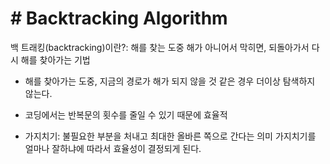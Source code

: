 # # Backtracking Algorithm

백 트래킹(backtracking)이란?: 해를 찾는 도중 해가 아니어서 막히면, 되돌아가서 다시 해를 찾아가는 기법

- 해를 찾아가는 도중, 지금의 경로가 해가 되지 않을 것 같은 경우 더이상 탐색하지 않는다.
  

- 코딩에서는 반복문의 횟수를 줄일 수 있기 때문에 효율적
  

- 가지치기: 불필요한 부분을 처내고 최대한 올바른 쪽으로 간다는 의미
  가지치기를 얼마나 잘하냐에 따라서 효율성이 결정되게 된다.

